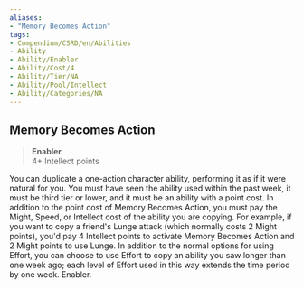 ```yaml
---
aliases:
- "Memory Becomes Action"
tags:
- Compendium/CSRD/en/Abilities
- Ability
- Ability/Enabler
- Ability/Cost/4
- Ability/Tier/NA
- Ability/Pool/Intellect
- Ability/Categories/NA
---
```


  
## Memory Becomes Action  
>**Enabler**  
>4+ Intellect points
  
You can duplicate a one-action character ability, performing it as if it were natural for you. You must have seen the ability used within the past week, it must be third tier or lower, and it must be an ability with a point cost. In addition to the point cost of Memory Becomes Action, you must pay the Might, Speed, or Intellect cost of the ability you are copying. For example, if you want to copy a friend's Lunge attack (which normally costs 2 Might points), you'd pay 4 Intellect points to activate Memory Becomes Action and 2 Might points to use Lunge. In addition to the normal options for using Effort, you can choose to use Effort to copy an ability you saw longer than one week ago; each level of Effort used in this way extends the time period by one week. Enabler.